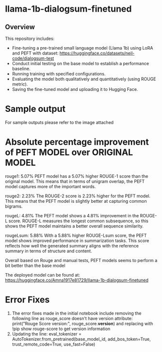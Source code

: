 # llama-1b-dialogsum-finetuned
## Overview
This repository includes:
- Fine-tuning a pre-trained small language model (Llama 1b) using LoRA and PEFT with dataset: https://huggingface.co/datasets/neil-code/dialogsum-test
- Conduct initial testing on the base model to establish a performance baseline.
- Running training with specified configurations.
- Evaluating the model both qualitatively and quantitatively (using ROUGE metric).
- Saving the fine-tuned model and uploading it to Hugging Face.

# Sample output
For sample outputs please refer to the image attached

# Absolute percentage improvement of PEFT MODEL over ORIGINAL MODEL

rouge1: 5.07%
  PEFT model has a 5.07% higher ROUGE-1 score than the original model.
  This means that in terms of unigram overlap, the PEFT model captures more of the important words.

rouge2: 2.23%
  The ROUGE-2 score is 2.23% higher for the PEFT model.
  This means that the PEFT model is slightly better at capturing common bigrams.

rougeL: 4.81%
  The PEFT model shows a 4.81% improvement in the ROUGE-L score.
  ROUGE-L measures the longest common subsequence, so this shows the PEFT model maintains a better overall sequence similarity.

rougeLsum: 5.88%
  With a 5.88% higher ROUGE-Lsum score, the PEFT model shows improved performance in summarization tasks.
  This score reflects how well the generated summary aligns with the reference summary in terms of structure and content.

Overall based on Rouge and manual tests, PEFT models seems to perform a bit better than the base model

The deployed model can be found at: https://huggingface.co/Amna1917e81729/llama-1b-dialogsum-finetuned

# Error Fixes
1. The error fixes made in the initial notebook include removing the following line as rouge_score doesn't have version attribute: print("Rouge Score version:", rouge_score.__version__) and replacing with !pip show rouge-score to get version information
2. Updating the line: eval_tokenizer = AutoTokenizer.from_pretrained(base_model_id, add_bos_token=True, trust_remote_code=True, use_fast=False)
